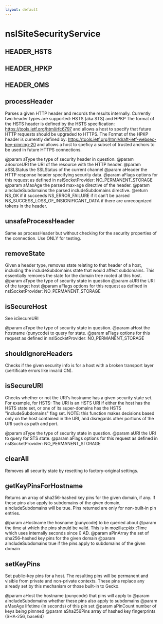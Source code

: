 ```yaml
---
layout: default
---
```


# nsISiteSecurityService #

## HEADER_HSTS ##

## HEADER_HPKP ##

## HEADER_OMS ##

## processHeader ##

Parses a given HTTP header and records the results internally.
Currently two header types are supported: HSTS (aka STS) and HPKP
The format of the HSTS header is defined by the HSTS specification:
https://tools.ietf.org/html/rfc6797
and allows a host to specify that future HTTP requests should be
upgraded to HTTPS.
The Format of the HPKP header is currently defined by:
https://tools.ietf.org/html/draft-ietf-websec-key-pinning-20
and allows a host to speficy a subset of trusted anchors to be used
in future HTTPS connections.

@param aType the type of security header in question.
@param aSourceURI the URI of the resource with the HTTP header.
@param aSSLStatus the SSLStatus of the current channel
@param aHeader the HTTP response header specifying security data.
@param aFlags  options for this request as defined in nsISocketProvider:
                 NO_PERMANENT_STORAGE
@param aMaxAge the parsed max-age directive of the header.
@param aIncludeSubdomains the parsed includeSubdomains directive.
@return NS_OK            if it succeeds
        NS_ERROR_FAILURE if it can't be parsed
        NS_SUCCESS_LOSS_OF_INSIGNIFICANT_DATA
                         if there are unrecognized tokens in the header.


## unsafeProcessHeader ##

Same as processHeader but without checking for the security properties
of the connection. Use ONLY for testing.


## removeState ##

Given a header type, removes state relating to that header of a host,
including the includeSubdomains state that would affect subdomains.
This essentially removes the state for the domain tree rooted at this
host.
@param aType   the type of security state in question
@param aURI    the URI of the target host
@param aFlags  options for this request as defined in nsISocketProvider:
                 NO_PERMANENT_STORAGE


## isSecureHost ##

See isSecureURI

@param aType the type of security state in question.
@param aHost the hostname (punycode) to query for state.
@param aFlags  options for this request as defined in nsISocketProvider:
                 NO_PERMANENT_STORAGE


## shouldIgnoreHeaders ##

Checks if the given security info is for a host with a broken
transport layer (certificate errors like invalid CN).


## isSecureURI ##

Checks whether or not the URI's hostname has a given security state set.
For example, for HSTS:
The URI is an HSTS URI if either the host has the HSTS state set, or one
of its super-domains has the HSTS "includeSubdomains" flag set.
NOTE: this function makes decisions based only on the
host contained in the URI, and disregards other portions of the URI
such as path and port.

@param aType the type of security state in question.
@param aURI the URI to query for STS state.
@param aFlags  options for this request as defined in nsISocketProvider:
                 NO_PERMANENT_STORAGE


## clearAll ##

Removes all security state by resetting to factory-original settings.


## getKeyPinsForHostname ##

Returns an array of sha256-hashed key pins for the given domain, if any.
If these pins also apply to subdomains of the given domain,
aIncludeSubdomains will be true. Pins returned are only for non-built-in
pin entries.

@param aHostname the hosname (punycode) to be queried about
@param the time at which the pins should be valid. This is in
mozilla::pkix::Time which uses internally seconds since 0 AD.
@param aPinArray the set of sha256-hashed key pins for the given domain
@param aIncludeSubdomains true if the pins apply to subdomains of the
       given domain


## setKeyPins ##

Set public-key pins for a host. The resulting pins will be permanent
and visible from private and non-private contexts. These pins replace
any already set by this mechanism or those built-in to Gecko.

@param aHost the hostname (punycode) that pins will apply to
@param aIncludeSubdomains whether these pins also apply to subdomains
@param aMaxAge lifetime (in seconds) of this pin set
@param aPinCount number of keys being pinnned
@param aSha256Pins array of hashed key fingerprints (SHA-256, base64)

